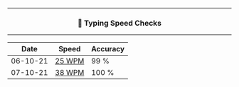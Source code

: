 ------------------------------------------------------------------------

### <p align ="center"> 💢 Typing Speed Checks </p> 

----------------------------------------------------------------------



|   Date      |    Speed    |   Accuracy  |
| ----------- | ----------- |  ---------- |
| 06-10-21    | [25 WPM](https://github.com/cleanhand/phase-1-Chayan-11/blob/main/Typing%20Speed%20Test%20Challenge/Screenshots/06-10-21.md) |  99 % |
| 07-10-21    | [38 WPM](https://github.com/cleanhand/phase-1-Chayan-11/blob/main/Typing%20Speed%20Test%20Challenge/Screenshots/07-10-21.md) | 100 % |
  
